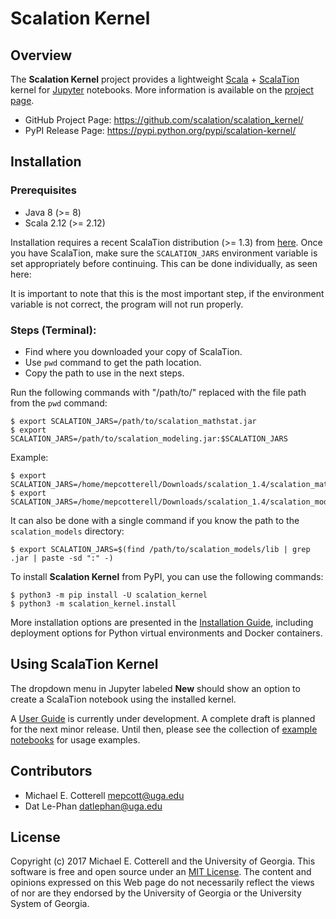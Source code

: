 # Scalation Kernel

## Overview

The **Scalation Kernel** project provides a lightweight
[Scala](http://www.scala-lang.org) + 
[ScalaTion](http://cobweb.cs.uga.edu/~jam/scalation.html) kernel for
[Jupyter](https://jupyter.readthedocs.io/en/latest/) notebooks. 
More information is available on the
[project page](https://github.com/scalation/scalation_kernel).

 * GitHub Project Page: https://github.com/scalation/scalation_kernel/
 * PyPI Release Page: https://pypi.python.org/pypi/scalation-kernel/

## Installation

### Prerequisites

 * Java 8 (>= 8) 
 * Scala 2.12 (>= 2.12)

Installation requires a recent ScalaTion distribution (>= 1.3) from
[here](http://cobweb.cs.uga.edu/~jam/scalation.html). Once you have
ScalaTion, make sure the `SCALATION_JARS` environment variable is
set appropriately before continuing. This can be done individually,
as seen here:

It is important to note that this is the most important step, if the environment
variable is not correct, the program will not run properly.

### Steps (Terminal):

 *  Find where you downloaded your copy of ScalaTion.
 *  Use `pwd` command to get the path location.
 *  Copy the path to use in the next steps.

Run the following commands with "/path/to/" replaced with the file path from the `pwd` command:
```
$ export SCALATION_JARS=/path/to/scalation_mathstat.jar
$ export SCALATION_JARS=/path/to/scalation_modeling.jar:$SCALATION_JARS
```
Example:
```
$ export SCALATION_JARS=/home/mepcotterell/Downloads/scalation_1.4/scalation_mathstat.jar
$ export SCALATION_JARS=/home/mepcotterell/Downloads/scalation_1.4/scalation_modeling.jar:$SCALATION_JARS
```

It can also be done with a single command if you know the path to the
`scalation_models` directory:

```
$ export SCALATION_JARS=$(find /path/to/scalation_models/lib | grep .jar | paste -sd ":" -)
```

To install **Scalation Kernel** from PyPI, you can use the following
commands:

```
$ python3 -m pip install -U scalation_kernel
$ python3 -m scalation_kernel.install
```

More installation options are presented in the
[Installation Guide](https://github.com/scalation/scalation_kernel/blob/master/docs/INSTALL.md),
including deployment options for Python virtual environments and
Docker containers. 

## Using ScalaTion Kernel

The dropdown menu in Jupyter labeled **New** should show an option to create a ScalaTion
notebook using the installed kernel. 

A [User Guide](https://github.com/scalation/scalation_kernel/blob/master/docs/USER.md)
is currently under development. A complete draft is planned for the next minor
release. Until then, please see the collection of
[example notebooks](https://github.com/scalation/scalation_kernel/tree/master/notebooks)
for usage examples.

## Contributors

 * Michael E. Cotterell <mepcott@uga.edu>
 * Dat Le-Phan <datlephan@uga.edu>

## License

Copyright (c) 2017 Michael E. Cotterell and the University of Georgia.
This software is free and open source under an
[MIT License](https://github.com/scalation/scalation_kernel/blob/master/LICENSE.md).
The content and opinions expressed on this Web page do not necessarily
reflect the views of nor are they endorsed by the University of Georgia or
the University System of Georgia.

